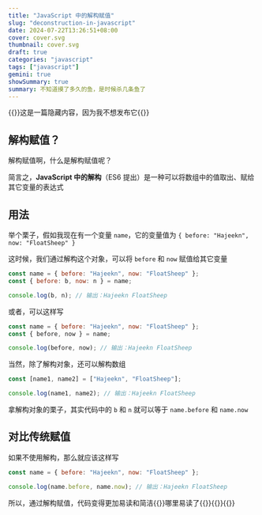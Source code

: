 ```yaml
---
title: "JavaScript 中的解构赋值"
slug: "deconstruction-in-javascript"
date: 2024-07-22T13:26:51+08:00
cover: cover.svg
thumbnail: cover.svg
draft: true
categories: "javascript"
tags: ["javascript"]
gemini: true
showSummary: true
summary: 不知道摸了多久的鱼，是时候杀几条鱼了
---
```


{{<alert>}}这是一篇隐藏内容，因为我不想发布它{{</alert>}}

## 解构赋值？

解构赋值啊，什么是解构赋值呢？

简言之，**JavaScript 中的解构**（ES6 提出）是一种可以将数组中的值取出、赋给其它变量的表达式

## 用法

举个栗子，假如我现在有一个变量 `name`，它的变量值为 `{ before: "Hajeekn", now: "FloatSheep" }`

这时候，我们通过解构这个对象，可以将 `before` 和 `now` 赋值给其它变量

```javascript
const name = { before: "Hajeekn", now: "FloatSheep" };
const { before: b, now: n } = name;

console.log(b, n); // 输出：Hajeekn FloatSheep

```

或者，可以这样写

```javascript
const name = { before: "Hajeekn", now: "FloatSheep" };
const { before, now } = name;

console.log(before, now); // 输出：Hajeekn FloatSheep

```

当然，除了解构对象，还可以解构数组

```javascript
const [name1, name2] = ["Hajeekn", "FloatSheep"];

console.log(name1, name2); // 输出：Hajeekn FloatSheep

```

拿解构对象的栗子，其实代码中的 `b` 和 `n` 就可以等于 `name.before` 和 `name.now`

## 对比传统赋值

如果不使用解构，那么就应该这样写

```javascript
const name = { before: "Hajeekn", now: "FloatSheep" };

console.log(name.before, name.now); // 输出：Hajeekn FloatSheep
```

所以，通过解构赋值，代码变得更加易读和简洁{{<heimu>}}哪里易读了{{<emoji data="pouting_face_color">}}{{</emoji>}}{{</heimu>}}
